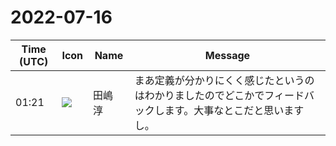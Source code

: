 # 2022-07-16

|Time (UTC)|Icon|Name|Message|
|---|---|---|---|
|01:21|![](https://secure.gravatar.com/avatar/698cc14290c3976fdd9f0a23494b87c1.jpg?s=72&d=https%3A%2F%2Fa.slack-edge.com%2Fdf10d%2Fimg%2Favatars%2Fava_0018-72.png)|田嶋　淳|まあ定義が分かりにくく感じたというのはわかりましたのでどこかでフィードバックします。大事なとこだと思いますし。|
